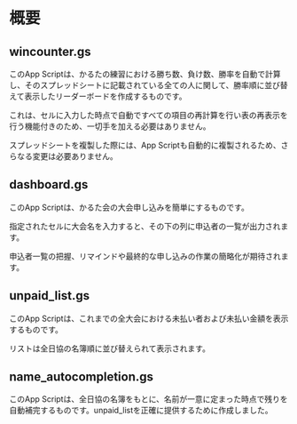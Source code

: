 # 概要

## wincounter.gs

このApp Scriptは、かるたの練習における勝ち数、負け数、勝率を自動で計算し、そのスプレッドシートに記載されている全ての人に関して、勝率順に並び替えて表示したリーダーボードを作成するものです。

これは、セルに入力した時点で自動ですべての項目の再計算を行い表の再表示を行う機能付きのため、一切手を加える必要はありません。

スプレッドシートを複製した際には、App Scriptも自動的に複製されるため、さらなる変更は必要ありません。


## dashboard.gs

このApp Scriptは、かるた会の大会申し込みを簡単にするものです。

指定されたセルに大会名を入力すると、その下の列に申込者の一覧が出力されます。

申込者一覧の把握、リマインドや最終的な申し込みの作業の簡略化が期待されます。


## unpaid_list.gs

このApp Scriptは、これまでの全大会における未払い者および未払い金額を表示するものです。

リストは全日協の名簿順に並び替えられて表示されます。

## name_autocompletion.gs

このApp Scriptは、全日協の名簿をもとに、名前が一意に定まった時点で残りを自動補完するものです。unpaid_listを正確に提供するために作成しました。
